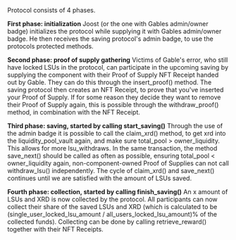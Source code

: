 Protocol consists of 4 phases.

**First phase: initialization**
Joost (or the one with Gables admin/owner badge) initializes the protocol while supplying it with Gables admin/owner badge. He then receives the saving protocol's admin badge, to use the protocols protected methods.


**Second phase: proof of supply gathering**
Victims of Gable's error, who still have locked LSUs in the protocol, can participate in the upcoming saving by supplying the component with their Proof of Supply NFT Receipt handed out by Gable.
They can do this through the insert_proof() method. The saving protocol then creates an NFT Receipt, to prove that you've inserted your Proof of Supply.
If for some reason they decide they want to remove their Proof of Supply again, this is possible through the withdraw_proof() method, in combination with the NFT Receipt.


**Third phase: saving, started by calling start_saving()**
Through the use of the admin badge it is possible to call the claim_xrd() method, to get xrd into the liquidity_pool_vault again, and make sure total_pool > owner_liquidity.
This allows for more lsu_withdraws. In the same transaction, the method save_next() should be called as often as possible, ensuring total_pool < owner_liquidity again, non-component-owned Proof of Supplies can not call withdraw_lsu() independently.
The cycle of claim_xrd() and save_next() continues until we are satisfied with the amount of LSUs saved.


**Fourth phase: collection, started by calling finish_saving()**
An x amount of LSUs and XRD is now collected by the protocol. All participants can now collect their share of the saved LSUs and XRD (which is calculated to be (single_user_locked_lsu_amount / all_users_locked_lsu_amount)% of the collected funds).
Collecting can be done by calling retrieve_reward() together with their NFT Receipts.
